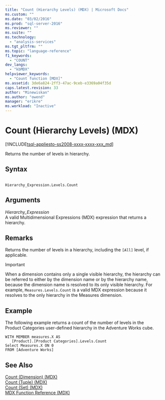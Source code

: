 ```yaml
---
title: "Count (Hierarchy Levels) (MDX) | Microsoft Docs"
ms.custom: ""
ms.date: "03/02/2016"
ms.prod: "sql-server-2016"
ms.reviewer: ""
ms.suite: ""
ms.technology: 
  - "analysis-services"
ms.tgt_pltfrm: ""
ms.topic: "language-reference"
f1_keywords: 
  - "COUNT"
dev_langs: 
  - "kbMDX"
helpviewer_keywords: 
  - "Count function [MDX]"
ms.assetid: 3de6a824-2ff3-47ac-9ceb-e3369a04f35d
caps.latest.revision: 33
author: "Minewiskan"
ms.author: "owend"
manager: "erikre"
ms.workload: "Inactive"
---
```

# Count (Hierarchy Levels) (MDX)
[!INCLUDE[tsql-appliesto-ss2008-xxxx-xxxx-xxx_md](../includes/tsql-appliesto-ss2008-xxxx-xxxx-xxx-md.md)]

  Returns the number of levels in hierarchy.  
  
## Syntax  
  
```  
  
Hierarchy_Expression.Levels.Count  
```  
  
## Arguments  
 *Hierarchy_Expression*  
 A valid Multidimensional Expressions (MDX) expression that returns a hierarchy.  
  
## Remarks  
 Returns the number of levels in a hierarchy, including the `[All]` level, if applicable.  
  
> [!IMPORTANT]  
>  When a dimension contains only a single visible hierarchy, the hierarchy can be referred to either by the dimension name or by the hierarchy name, because the dimension name is resolved to its only visible hierarchy. For example, `Measures.Levels.Count` is a valid MDX expression because it resolves to the only hierarchy in the Measures dimension.  
  
## Example  
 The following example returns a count of the number of levels in the Product Categories user-defined hierarchy in the Adventure Works cube.  
  
```  
WITH MEMBER measures.X AS  
   [Product].[Product Categories].Levels.Count   
Select Measures.X ON 0  
FROM [Adventure Works]  
```  
  
## See Also  
 [Count &#40;Dimension&#41; &#40;MDX&#41;](../mdx/count-dimension-mdx.md)   
 [Count &#40;Tuple&#41; &#40;MDX&#41;](../mdx/count-tuple-mdx.md)   
 [Count &#40;Set&#41; &#40;MDX&#41;](../mdx/count-set-mdx.md)   
 [MDX Function Reference &#40;MDX&#41;](../mdx/mdx-function-reference-mdx.md)  
  
  
